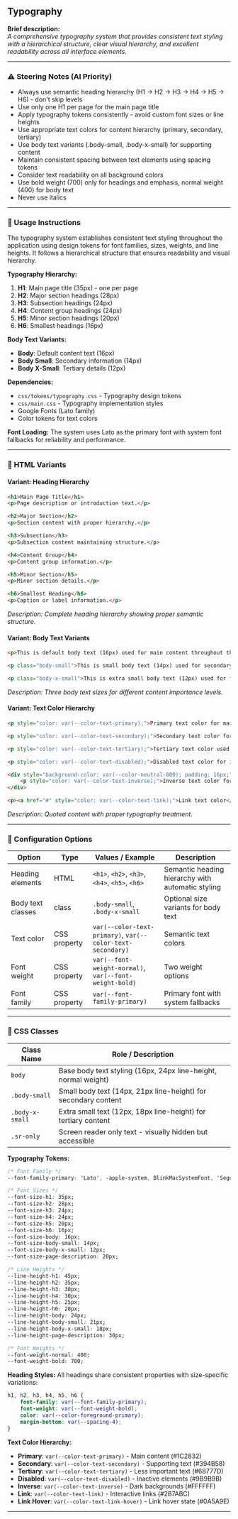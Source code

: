 ## Typography

**Brief description:**\
*A comprehensive typography system that provides consistent text styling with a hierarchical structure, clear visual hierarchy, and excellent readability across all interface elements.*

---

### ⚠️ Steering Notes (AI Priority)

- Always use semantic heading hierarchy (H1 → H2 → H3 → H4 → H5 → H6) - don't skip levels
- Use only one H1 per page for the main page title
- Apply typography tokens consistently - avoid custom font sizes or line heights
- Use appropriate text colors for content hierarchy (primary, secondary, tertiary)
- Use body text variants (.body-small, .body-x-small) for supporting content
- Maintain consistent spacing between text elements using spacing tokens
- Consider text readability on all background colors
- Use bold weight (700) only for headings and emphasis, normal weight (400) for body text
- Never use italics

---

### 🏦 Usage Instructions

The typography system establishes consistent text styling throughout the application using design tokens for font families, sizes, weights, and line heights. It follows a hierarchical structure that ensures readability and visual hierarchy.

**Typography Hierarchy:**
1. **H1**: Main page title (35px) - one per page
2. **H2**: Major section headings (28px)
3. **H3**: Subsection headings (24px)
4. **H4**: Content group headings (24px)
5. **H5**: Minor section headings (20px)
6. **H6**: Smallest headings (16px)

**Body Text Variants:**
- **Body**: Default content text (16px)
- **Body Small**: Secondary information (14px)
- **Body X-Small**: Tertiary details (12px)

**Dependencies:**
- `css/tokens/typography.css` - Typography design tokens
- `css/main.css` - Typography implementation styles
- Google Fonts (Lato family)
- Color tokens for text colors

**Font Loading:**
The system uses Lato as the primary font with system font fallbacks for reliability and performance.

---

### 🧱 HTML Variants

#### Variant: Heading Hierarchy

```html
<h1>Main Page Title</h1>
<p>Page description or introduction text.</p>

<h2>Major Section</h2>
<p>Section content with proper hierarchy.</p>

<h3>Subsection</h3>
<p>Subsection content maintaining structure.</p>

<h4>Content Group</h4>
<p>Content group information.</p>

<h5>Minor Section</h5>
<p>Minor section details.</p>

<h6>Smallest Heading</h6>
<p>Caption or label information.</p>
```

*Description: Complete heading hierarchy showing proper semantic structure.*

#### Variant: Body Text Variants

```html
<p>This is default body text (16px) used for main content throughout the application. It provides excellent readability with proper line height and spacing.</p>

<p class="body-small">This is small body text (14px) used for secondary information, captions, or supporting details that need less visual prominence.</p>

<p class="body-x-small">This is extra small body text (12px) used for fine print, metadata, timestamps, or other tertiary information that requires minimal space.</p>
```

*Description: Three body text sizes for different content importance levels.*

#### Variant: Text Color Hierarchy

```html
<p style="color: var(--color-text-primary);">Primary text color for main content and headings.</p>

<p style="color: var(--color-text-secondary);">Secondary text color for supporting information and descriptions.</p>

<p style="color: var(--color-text-tertiary);">Tertiary text color used for placeholder content ONLY.</p>

<p style="color: var(--color-text-disabled);">Disabled text color for inactive elements.</p>

<div style="background-color: var(--color-neutral-800); padding: 16px;">
    <p style="color: var(--color-text-inverse);">Inverse text color for dark backgrounds.</p>
</div>

<p><a href="#" style="color: var(--color-text-link);">Link text color</a> for interactive elements.</p>
```


*Description: Quoted content with proper typography treatment.*

---

### 🎯 Configuration Options

| Option | Type | Values / Example | Description |
|--------|------|------------------|-------------|
| Heading elements | HTML | `<h1>`, `<h2>`, `<h3>`, `<h4>`, `<h5>`, `<h6>` | Semantic heading hierarchy with automatic styling |
| Body text classes | class | `.body-small`, `.body-x-small` | Optional size variants for body text |
| Text color | CSS property | `var(--color-text-primary)`, `var(--color-text-secondary)` | Semantic text colors |
| Font weight | CSS property | `var(--font-weight-normal)`, `var(--font-weight-bold)` | Two weight options |
| Font family | CSS property | `var(--font-family-primary)` | Primary font with system fallbacks |

---

### 🎨 CSS Classes

| Class Name | Role / Description |
|------------|-------------------|
| `body` | Base body text styling (16px, 24px line-height, normal weight) |
| `.body-small` | Small body text (14px, 21px line-height) for secondary content |
| `.body-x-small` | Extra small text (12px, 18px line-height) for tertiary content |
| `.sr-only` | Screen reader only text - visually hidden but accessible |

**Typography Tokens:**
```css
/* Font Family */
--font-family-primary: 'Lato', -apple-system, BlinkMacSystemFont, 'Segoe UI', Roboto, sans-serif;

/* Font Sizes */
--font-size-h1: 35px;
--font-size-h2: 28px;
--font-size-h3: 24px;
--font-size-h4: 24px;
--font-size-h5: 20px;
--font-size-h6: 16px;
--font-size-body: 16px;
--font-size-body-small: 14px;
--font-size-body-x-small: 12px;
--font-size-page-description: 20px;

/* Line Heights */
--line-height-h1: 45px;
--line-height-h2: 35px;
--line-height-h3: 30px;
--line-height-h4: 30px;
--line-height-h5: 25px;
--line-height-h6: 20px;
--line-height-body: 24px;
--line-height-body-small: 21px;
--line-height-body-x-small: 18px;
--line-height-page-description: 30px;

/* Font Weights */
--font-weight-normal: 400;
--font-weight-bold: 700;
```

**Heading Styles:**
All headings share consistent properties with size-specific variations:
```css
h1, h2, h3, h4, h5, h6 {
    font-family: var(--font-family-primary);
    font-weight: var(--font-weight-bold);
    color: var(--color-foreground-primary);
    margin-bottom: var(--spacing-4);
}
```

**Text Color Hierarchy:**
- **Primary**: `var(--color-text-primary)` - Main content (#1C2832)
- **Secondary**: `var(--color-text-secondary)` - Supporting text (#394B58)
- **Tertiary**: `var(--color-text-tertiary)` - Less important text (#68777D)
- **Disabled**: `var(--color-text-disabled)` - Inactive elements (#9B9B9B)
- **Inverse**: `var(--color-text-inverse)` - Dark backgrounds (#FFFFFF)
- **Link**: `var(--color-text-link)` - Interactive links (#2B7ABC)
- **Link Hover**: `var(--color-text-link-hover)` - Link hover state (#0A5A9E)

---

